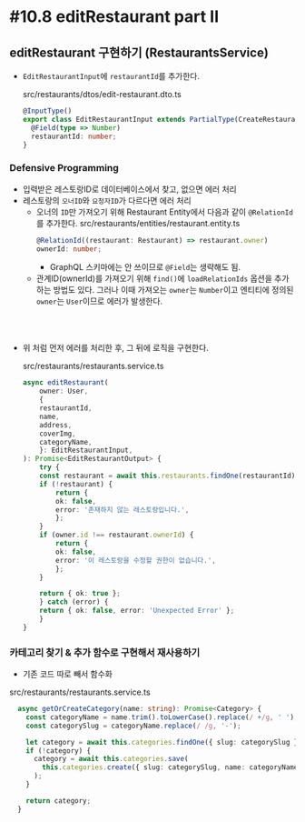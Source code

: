 # #10.8 editRestaurant part II

## editRestaurant 구현하기 (RestaurantsService)

- `EditRestaurantInput`에 `restaurantId`를 추가한다.

  src/restaurants/dtos/edit-restaurant.dto.ts

  ```ts
  @InputType()
  export class EditRestaurantInput extends PartialType(CreateRestaurantInput) {
    @Field(type => Number)
    restaurantId: number;
  }
  ```

### Defensive Programming

- 입력받은 레스토랑ID로 데이터베이스에서 찾고, 없으면 에러 처리
- 레스토랑의 `오너ID`와 `요청자ID`가 다르다면 에러 처리
  - 오너의 `ID`만 가져오기 위해 Restaurant Entity에서 다음과 같이 `@RelationId`를 추가한다.
    src/restaurants/entities/restaurant.entity.ts
    ```ts
    @RelationId((restaurant: Restaurant) => restaurant.owner)
    ownerId: number;
    ```
    - GraphQL 스키마에는 안 쓰이므로 `@Field`는 생략해도 됨.
  - 관계ID(ownerId)를 가져오기 위해 `find()`에 `loadRelationIds` 옵션을 추가하는 방법도 있다. 그러나 이때 가져오는 `owner`는 `Number`이고 엔티티에 정의된 `owner`는 `User`이므로 에러가 발생한다.

<br><br>

- 위 처럼 먼저 에러를 처리한 후, 그 뒤에 로직을 구현한다.

  src/restaurants/restaurants.service.ts

  ```ts
  async editRestaurant(
      owner: User,
      {
      restaurantId,
      name,
      address,
      coverImg,
      categoryName,
      }: EditRestaurantInput,
  ): Promise<EditRestaurantOutput> {
      try {
      const restaurant = await this.restaurants.findOne(restaurantId);
      if (!restaurant) {
          return {
          ok: false,
          error: '존재하지 않는 레스토랑입니다.',
          };
      }
      if (owner.id !== restaurant.ownerId) {
          return {
          ok: false,
          error: '이 레스토랑을 수정할 권한이 없습니다.',
          };
      }

      return { ok: true };
      } catch (error) {
      return { ok: false, error: 'Unexpected Error' };
      }
  }
  ```

### 카테고리 찾기 & 추가 함수로 구현해서 재사용하기

- 기존 코드 따로 빼서 함수화

src/restaurants/restaurants.service.ts

```ts
  async getOrCreateCategory(name: string): Promise<Category> {
    const categoryName = name.trim().toLowerCase().replace(/ +/g, ' ');
    const categorySlug = categoryName.replace(/ /g, '-');

    let category = await this.categories.findOne({ slug: categorySlug });
    if (!category) {
      category = await this.categories.save(
        this.categories.create({ slug: categorySlug, name: categoryName }),
      );
    }

    return category;
  }
```

